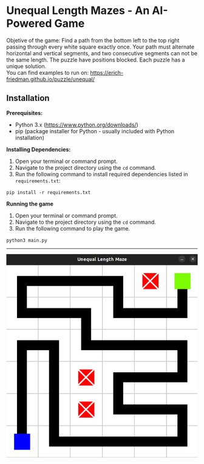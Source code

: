 # Unequal Length Mazes - An AI-Powered Game

 Objetive of the game: Find a path from the bottom left to the top right passing through every white square exactly once. Your path must alternate horizontal and vertical segments, and two consecutive segments can not be the same length. The puzzle have positions blocked. Each puzzle has a unique solution.  
 You can find examples to run on: https://erich-friedman.github.io/puzzle/unequal/

## Installation

**Prerequisites:**

- Python 3.x (https://www.python.org/downloads/)
- pip (package installer for Python - usually included with Python installation)

**Installing Dependencies:**

1. Open your terminal or command prompt.
2. Navigate to the project directory using the `cd` command.
3. Run the following command to install required dependencies listed in `requirements.txt`:

```
pip install -r requirements.txt
```

**Running the game**
1. Open your terminal or command prompt.
2. Navigate to the project directory using the `cd` command.
3. Run the following command to play the game.

```
python3 main.py
```
<hr>

<img  align=center src="./assets/foto3.png"><br>
